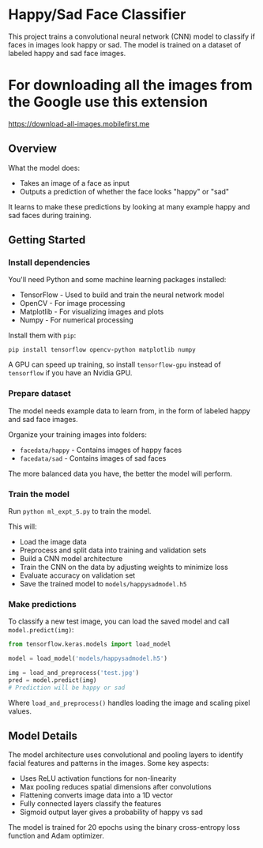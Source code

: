 # Happy/Sad Face Classifier



This project trains a convolutional neural network (CNN) model to classify if faces in images look happy or sad. The model is trained on a dataset of labeled happy and sad face images.

# For downloading all the images from the Google use this extension
https://download-all-images.mobilefirst.me

## Overview

What the model does:

- Takes an image of a face as input
- Outputs a prediction of whether the face looks "happy" or "sad"

It learns to make these predictions by looking at many example happy and sad faces during training.

## Getting Started

### Install dependencies

You'll need Python and some machine learning packages installed:

- TensorFlow - Used to build and train the neural network model
- OpenCV - For image processing
- Matplotlib - For visualizing images and plots
- Numpy - For numerical processing

Install them with `pip`:

```
pip install tensorflow opencv-python matplotlib numpy
``` 

A GPU can speed up training, so install `tensorflow-gpu` instead of `tensorflow` if you have an Nvidia GPU.

### Prepare dataset

The model needs example data to learn from, in the form of labeled happy and sad face images.

Organize your training images into folders:

- `facedata/happy` - Contains images of happy faces
- `facedata/sad` - Contains images of sad faces

The more balanced data you have, the better the model will perform. 

### Train the model

Run `python ml_expt_5.py` to train the model.

This will:

- Load the image data
- Preprocess and split data into training and validation sets 
- Build a CNN model architecture
- Train the CNN on the data by adjusting weights to minimize loss 
- Evaluate accuracy on validation set
- Save the trained model to `models/happysadmodel.h5`

### Make predictions

To classify a new test image, you can load the saved model and call `model.predict(img)`:

```python
from tensorflow.keras.models import load_model

model = load_model('models/happysadmodel.h5')

img = load_and_preprocess('test.jpg')
pred = model.predict(img) 
# Prediction will be happy or sad
```

Where `load_and_preprocess()` handles loading the image and scaling pixel values.

## Model Details

The model architecture uses convolutional and pooling layers to identify facial features and patterns in the images. Some key aspects:

- Uses ReLU activation functions for non-linearity
- Max pooling reduces spatial dimensions after convolutions 
- Flattening converts image data into a 1D vector 
- Fully connected layers classify the features
- Sigmoid output layer gives a probability of happy vs sad

The model is trained for 20 epochs using the binary cross-entropy loss function and Adam optimizer.
